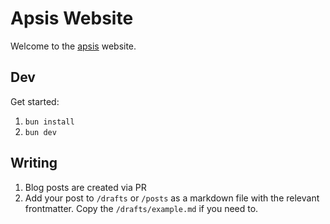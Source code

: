 # Apsis Website

Welcome to the [apsis](https://www.apsis.io) website.

## Dev

Get started:

1. `bun install`
2. `bun dev`

## Writing

1. Blog posts are created via PR
2. Add your post to `/drafts` or `/posts` as a markdown file with the relevant frontmatter. Copy the `/drafts/example.md` if you need to.
